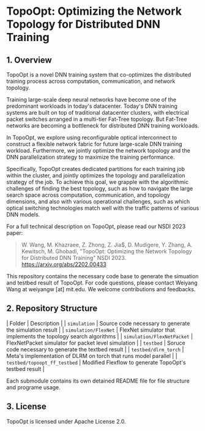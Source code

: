 # TopoOpt: Optimizing the Network Topology for Distributed DNN Training

## 1. Overview

TopoOpt is a novel DNN training system that co-optimizes the distributed training process across computation, communication, and network topology.

Training large-scale deep neural networks have become one of the predominant workloads in today's datacenter. Today's DNN training systems are built on top of traditional datacenter clusters, with electrical packet switches arranged in a multi-tier Fat-Tree topology. But Fat-Tree networks are becoming a bottleneck for distributed DNN training workloads.

In TopoOpt, we explore using reconfigurable optical interconnect to construct a flexible network fabric for future large-scale DNN training workload. Furthermore, we jointly optimize the network topology and the DNN parallelization strategy to maximize the training performance. 

Specifically, TopoOpt creates dedicated partitions for each training job within the cluster, and jointly optimizes the topology and parallelization strategy of the job. To achieve this goal, we grapple with the algorithmic challenges of finding the best topology, such as how to navigate the large search space across computation, communication, and topology dimensions, and also with various operational challenges, such as which optical switching technologies match well with the traffic patterns of various DNN models. 

For a full technical description on TopoOpt, please read our NSDI 2023 paper:
> W. Wang, M. Khazraee, Z. Zhong, Z. Jia$, D. Mudigere, Y. Zhang, A. Kewitsch, M. Ghobadi, "TopoOpt: Optimizing the Network Topology for Distributed DNN Training" NSDI 2023. https://arxiv.org/abs/2202.00433

This repository contains the necessary code base to generate the simuation and testbed result of TopoOpt. For code questions, please contact Weiyang Wang at weiyangw [at] mit.edu. We welcome contributions and feedbacks.

## 2. Repository Structure
| Folder                         | Description                                                      |
| `simulation`                   | Source code necessary to generate the simulation result          | 
| `simulation/FlexNet`           | FlexNet simulator that implements the topology search algorithms |
| `simulation/FlexNetPacket`     | FlexNetPacket simulator for packet level simulation              |
| `testbed`                      | Soruce code necessary to generate the textbed result             |
| `testbed/dlrm_torch`           | Meta's implementation of DLRM on torch that runs model parallel  |
| `testbed/topoopt_ff_testbed`   | Modified Flexflow to generate TopoOpt's testbed result           |

Each submodule contains its own detained README file for file structure and programe usage. 

## 3. License
TopoOpt is licensed under Apache License 2.0.